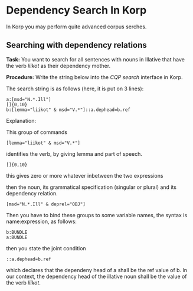 
Dependency Search In Korp
===========


In Korp you may perform quite advanced corpus serches.


## Searching with dependency relations


**Task:** You want to search for all sentences with nouns in Illative that have the verb *liikot* as their dependency mother.


**Procedure:** Write the string below into the *CQP search* interface in Korp.


The search string is as follows (here, it is put on 3 lines):


```
a:[msd="N.*.Ill"]
[]{0,10}
b:[lemma="liikot" & msd="V.*"]::a.dephead=b.ref
```


Explanation:


This group of commands 


```
[lemma="liikot" & msd="V.*"]
```


identifies the verb, by giving lemma and part of speech.


```
[]{0,10}
```


this gives zero or more whatever inbetween the two expressions


then the noun, its grammatical specification (singular or plural)
and its dependency relation.


```
[msd="N.*.Ill" & deprel="OBJ"]
```


Then you have to bind these groups to some variable names, 
the syntax is name:expression, as follows:


```
b:BUNDLE
a:BUNDLE
```


then you state the joint condition


```
::a.dephead=b.ref
```


which declares that the dependeny head of a shall be 
the ref value of b. In our context, the dependency
head of the illative noun shall be the value of
the verb *liikot*.










